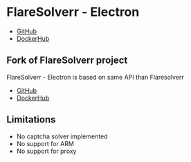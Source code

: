 # FlareSolverr - Electron
- [GitHub](https://github.com/acoradd/flaresolverr-electron)
- [DockerHub](https://hub.docker.com/r/accoradd/flaresolver-electron)

## Fork of FlareSolverr project
FlareSolverr - Electron is based on same API than Flaresolverr

- [GitHub](https://github.com/FlareSolverr/FlareSolverr)
- [DockerHub](https://hub.docker.com/r/flaresolverr/flaresolverr)

## Limitations
- No captcha solver implemented
- No support for ARM
- No support for proxy
